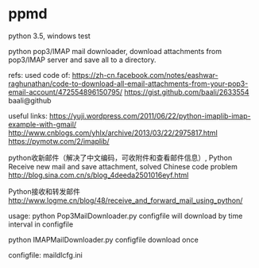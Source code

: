 # ppmd
python 3.5, windows test

python  pop3/IMAP mail downloader, download attachments from pop3/IMAP server and save all to a directory.

refs: used code of:
https://zh-cn.facebook.com/notes/eashwar-raghunathan/code-to-download-all-email-attachments-from-your-pop3-email-account/472554896150795/
https://gist.github.com/baali/2633554 baali@github

useful links:
https://yuji.wordpress.com/2011/06/22/python-imaplib-imap-example-with-gmail/
http://www.cnblogs.com/yhlx/archive/2013/03/22/2975817.html
https://pymotw.com/2/imaplib/

python收新邮件（解决了中文编码，可收附件和查看邮件信息）, 
Python Receive new mail and save attachment, solved Chinese code problem
http://blog.sina.com.cn/s/blog_4deeda2501016eyf.html

Python接收和转发邮件
http://www.logme.cn/blog/48/receive_and_forward_mail_using_python/

usage:
python Pop3MailDownloader.py configfile
will download by time interval in configfile

python IMAPMailDownloader.py configfile
download once

configfile: maildlcfg.ini

